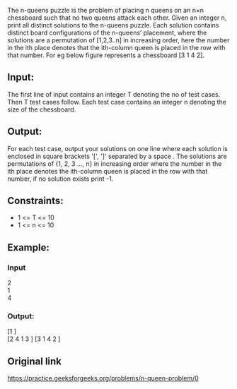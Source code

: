 The n-queens puzzle is the problem of placing n queens on an n×n chessboard such that no two queens attack each other. Given an integer n, print all distinct solutions to the n-queens puzzle. Each solution contains distinct board configurations of the n-queens’ placement, where the solutions are a permutation of [1,2,3..n] in increasing order, here the number in the ith place denotes that the ith-column queen is placed in the row with that number. For eg below figure represents a chessboard [3 1 4 2].


## Input:
The first line of input contains an integer T denoting the no of test cases. Then T test cases follow. Each test case contains an integer n denoting the size of the chessboard.

## Output:
For each test case, output your solutions on one line where each solution is enclosed in square brackets '[', ']' separated by a space . The solutions are permutations of {1, 2, 3 …, n} in increasing order where the number in the ith place denotes the ith-column queen is placed in the row with that number, if no solution exists print -1.

## Constraints:
* 1 <= T <= 10
* 1 <= n <= 10

## Example:
### Input
2  
1  
4  
### Output:
[1 ]  
[2 4 1 3 ] [3 1 4 2 ]  

## Original link
https://practice.geeksforgeeks.org/problems/n-queen-problem/0